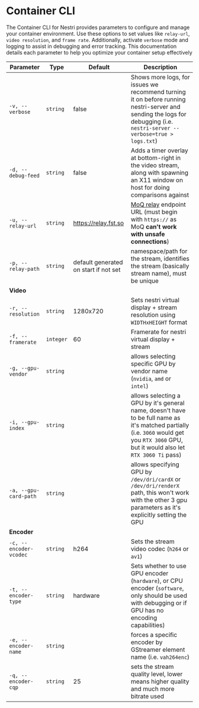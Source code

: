 # Container CLI 
The Container CLI for Nestri provides parameters to configure and manage your container environment. Use these options to set values like `relay-url`, `video resolution`, and `frame rate`. Additionally, activate `verbose` mode and logging to assist in debugging and error tracking. This documentation details each parameter to help you optimize your container setup effectively


| **Parameter**                      | **Type**   | **Default**           | **Description**                                                                                      |
| ---------------------------- | ---------- | --------------------- | ---------------------------------------------------------------------------------------------------- |
| `-v, --verbose`              | `string`   | false                 | Shows more logs, for issues we recommend turning it on before running nestri-server and sending the logs for debugging (i.e. `nestri-server --verbose=true > logs.txt`)                                                                                      |
| `-d, --debug-feed`           | `string` | false |   Adds a timer overlay at bottom-right in the video stream, along with spawning an X11 window on host for doing comparisons against   |
| `-u, --relay-url`            | `string` | https://relay.fst.so  |  [MoQ relay](/nestri-relay/what-is-nestri-node) endpoint URL (must begin with `https://` as MoQ __can't work with unsafe connections__)                                                                             |
| `-p, --relay-path`           | `string` | default generated on start if not set | namespace/path for the stream, identifies the stream (basically stream name), must be unique                                                                                  |
| **Video**                    |            |                       |                                                                                                      |
| `-r, --resolution `          | `string`   | 1280x720              | Sets nestri virtual display + stream resolution using `WIDTHxHEIGHT` format                            |
| `-f, --framerate`            | `integer`  | 60                   | Framerate for nestri virtual display + stream                                                        |
| `-g, --gpu-vendor`           | `string`   |                       | allows selecting specific GPU by vendor name (`nvidia`, `amd` or `intel`)                                  |
| `-i, --gpu-index`            | `string`   |                       | allows selecting a GPU by it's general name, doesn't have to be full name as it's matched partially (i.e. `3060` would get you `RTX 3060` GPU, but it would also let `RTX 3060 Ti` pass)           |
| `-a, --gpu-card-path`        | `string`   |                     | allows specifying GPU by `/dev/dri/cardX` or `/dev/dri/renderX` path, this won't work with the other 3 gpu parameters as it's explicitly setting the GPU     |
| **Encoder**                  |            |                       |                                                                                                      |
| `-c, --encoder-vcodec`       | `string`   | h264                  | Sets the stream video codec (`h264` or `av1`)                                                                |
| `-t, --encoder-type`         | `string`   | hardware              | Sets whether to use GPU encoder (`hardware`), or CPU encoder (`software`, only should be used with debugging or if GPU has no encoding capabilities) |
| `-e, --encoder-name`         | `string`   |                       | forces a specific encoder by GStreamer element name (i.e. `vah264enc`)                                 |
| `-q, --encoder-cqp`          | `string`   |      25               | sets the stream quality level, lower means higher quality and much more bitrate used                    |


